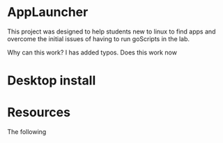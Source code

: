 # AppLauncher

This project was designed to help students new to linux to find apps and overcome the initial issues of having to run goScripts in the lab.

Why can this work? I has added typos.  Does this work now

# Desktop install




# Resources

The following
